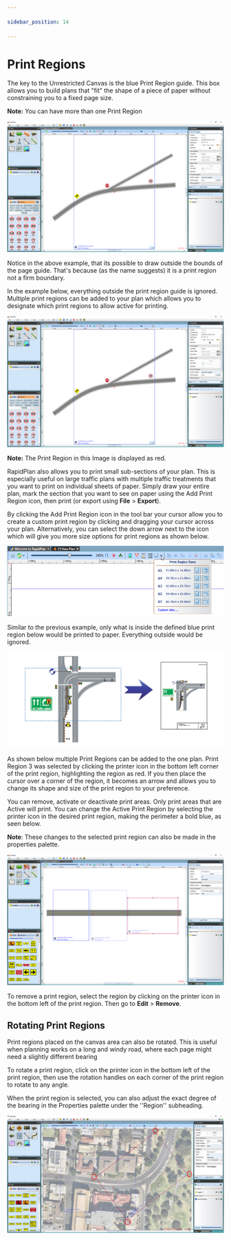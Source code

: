 ```yaml
---

sidebar_position: 14

---
```

# Print Regions

The key to the Unrestricted Canvas is the blue Print Region guide. This box allows you to build plans that "fit" the shape of a piece of paper without constraining you to a fixed page size.

**Note:** You can have more than one Print Region

![Print_Region](./assets/Print_Region.png)

Notice in the above example, that its possible to draw outside the bounds of the page guide. That's because (as the name suggests) it is a print region not a firm boundary.

In the example below, everything outside the print region guide is ignored. Multiple print regions can be added to your plan which allows you to designate which print regions to allow active for printing.

![Print_Region](./assets/Print_Region.png)

**Note:** The Print Region in this Image is displayed as red.

RapidPlan also allows you to print small sub-sections of your plan. This is especially useful on large traffic plans with multiple traffic treatments that you want to print on individual sheets of paper. Simply draw your entire plan, mark the section that you want to see on paper using the Add Print Region icon, then print (or export using **File** > **Export**).

By clicking the Add Print Region icon in the tool bar your cursor allow you to create a custom print region by clicking and dragging your cursor across your plan. Alternatively, you can select the down arrow next to the icon which will give you more size options for print regions as shown below.

![Add_Print_Region](./assets/Add_Print_Region.png)

Similar to the previous example, only what is inside the defined blue print region below would be printed to paper. Everything outside would be ignored.

![Alternate_Print_Region_Added](./assets/Alternate_Print_Region_Added.png)

As shown below multiple Print Regions can be added to the one plan. Print Region 3 was selected by clicking the printer icon in the bottom left corner of the print region, highlighting the region as red. If you then place the cursor over a corner of the region, it becomes an arrow and allows you to change its shape and size of the print region to your preference.

You can remove, activate or deactivate print areas. Only print areas that are Active will print. You can change the Active Print Region by selecting the printer icon in the desired print region, making the perimeter a bold blue, as seen below.

**Note**: These changes to the selected print region can also be made in the properties palette.

![Adjust_Print_Region](./assets/Adjust_Print_Region.png)

To remove a print region, select the region by clicking on the printer icon in the bottom left of the print region. Then go to **Edit** > **Remove**.

## Rotating Print Regions

Print regions placed on the canvas area can also be rotated. This is useful when planning works on a long and windy road, where each page might need a slightly different bearing

To rotate a print region, click on the printer icon in the bottom left of the print region, then use the rotation handles on each corner of the print region to rotate to any angle.

When the print region is selected, you can also adjust the exact degree of the bearing in the Properties palette under the ''Region'' subheading.

![Rotating_print_regions](./assets/Rotating_print_regions.png)
